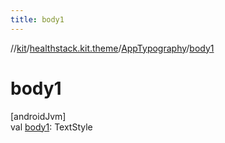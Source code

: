 ```yaml
---
title: body1
---
```

//[kit](../../../index.html)/[healthstack.kit.theme](../index.html)/[AppTypography](index.html)/[body1](body1.html)



# body1



[androidJvm]\
val [body1](body1.html): TextStyle




